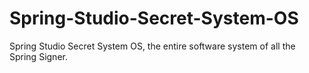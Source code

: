 # Spring-Studio-Secret-System-OS
Spring Studio Secret System OS, the entire software system of all the Spring Signer.
